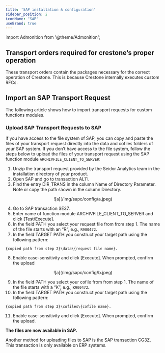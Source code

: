 ```yaml
---
title: 'SAP installation & configuration'
sidebar_position: 2
iconName: "SAP"
useBrand: true
---
```

import Admonition from '@theme/Admonition';

## Transport orders required for crestone’s proper operation
These transport orders contain the packages necessary for the correct operation of Crestone. This is because Crestone internally executes custom RFCs.

## Import an SAP Transport Request
The following article shows how to import transport requests for custom functions modules.

### Upload SAP Transport Requests to SAP
If you have access to the file system of SAP, you can copy and paste the files of your transport request directly into the data and cofiles folders of your SAP system. If you don’t have access to the file system, follow the steps below to upload the files of your transport request using the SAP function module `ARCHIVFILE_CLIENT_TO_SERVER`:

1. Unzip the transport request provided by the Seidor Analytics team in the installation directory of your product.
2. Open SAP and go to transaction AL11.
3. Find the entry DIR_TRANS in the column Name of Directory Parameter. Note or copy the path shown in the column Directory.

<p align="center">
![a](/img/sapc/config/a.jpeg)
</p>

4. Go to SAP transaction SE37.
5. Enter name of function module ARCHIVFILE_CLIENT_TO_SERVER and click [Test/Execute].
6. In the field PATH you select your request file from from step 1. The name of the file starts with an “R”, e.g., `R900472`.
7. In the field TARGET PATH you construct your target path using the following pattern:
```
{copied path from step 2}\data\{request file name}.
```
8. Enable case-sensitivity and click [Execute]. When prompted, confirm the upload

<p align="center">
![a](/img/sapc/config/b.jpeg)
</p>

9. In the field PATH you select your cofile from from step 1. The name of the file starts with a “K”, e.g., `K900472`.
10. In the field TARGET PATH you construct your target path using the following pattern:
```
{copied path from step 2}\cofiles\{cofile name}.
```

11. Enable case-sensitivity and click [Execute]. When prompted, confirm the upload.

**The files are now available in SAP.**

<Admonition type="note">
Another method for uploading files to SAP is the SAP transaction CG3Z. This transaction is only available on ERP systems.
</Admonition>